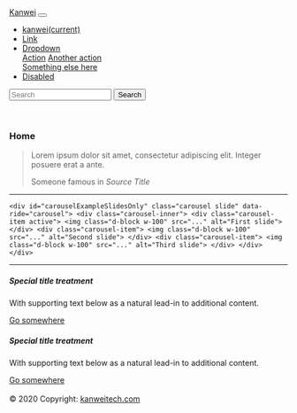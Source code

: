 
﻿<!doctype html> 
<html lang="en"> 
<head> 

<!-- Required meta tags --> 

<meta charset="utf-8">
<meta name="viewport" content="width=device-width, initial-scale=1, shrink-to-fit=no"> 

<!-- Bootstrap CSS --> 

<link rel="stylesheet" href="https://stackpath.bootstrapcdn.com/bootstrap/4.4.1/css/bootstrap.min.css" integrity="sha384-Vkoo8x4CGsO3+Hhxv8T/Q5PaXtkKtu6ug5TOeNV6gBiFeWPGFN9MuhOf23Q9Ifjh" crossorigin="anonymous">

<title>kanwei</title> 
</head> 
<body>
    <nav class="navbar navbar-dark bg-primary"> <a class="navbar-brand" href="index.html">Kanwei</a> 
<button class="navbar-toggler" type="button" data-toggle="collapse" data-target="#navbarSupportedContent" aria-controls="navbarSupportedContent" aria-expanded="false" aria-label="Toggle navigation"> <span class="navbar-toggler-icon"></span> </button> <div class="collapse navbar-collapse" id="navbarSupportedContent"> 
<ul class="navbar-nav mr-auto"> <li class="nav-item active"> <a class="nav-link" href="#">kanwei<span class="sr-only">(current)</span></a> </li> <li class="nav-item"> <a class="nav-link" href="#">Link</a> </li> <li class="nav-item dropdown"> <a class="nav-link dropdown-toggle" href="#" id="navbarDropdown" role="button" data-toggle="dropdown" aria-haspopup="true" aria-expanded="false"> Dropdown </a> <div class="dropdown-menu" aria-labelledby="navbarDropdown"> <a class="dropdown-item" href="#">Action</a> <a class="dropdown-item" href="#">Another action</a> <div class="dropdown-divider"></div> <a class="dropdown-item" href="#">Something else here</a> </div> </li> <li class="nav-item"> <a class="nav-link disabled" href="#" tabindex="-1" aria-disabled="true">Disabled</a> </li> </ul> <form class="form-inline my-2 my-lg-0"> <input class="form-control mr-sm-2" type="search" placeholder="Search" aria-label="Search"> <button class="btn btn-outline-success my-2 my-sm-0" type="submit">Search</button> </form> </div> </nav>
</br>

<div class="container">
    <h3>Home</h3>
    <blockquote class="blockquote text-center"> <p class="mb-0">Lorem ipsum dolor sit amet, consectetur adipiscing elit. Integer posuere erat a ante.</p> <footer class="blockquote-footer">Someone famous in <cite title="Source Title">Source Title</cite></footer> </blockquote>
<hr>
    
    <div id="carouselExampleSlidesOnly" class="carousel slide" data-ride="carousel"> <div class="carousel-inner"> <div class="carousel-item active"> <img class="d-block w-100" src="..." alt="First slide"> </div> <div class="carousel-item"> <img class="d-block w-100" src="..." alt="Second slide"> </div> <div class="carousel-item"> <img class="d-block w-100" src="..." alt="Third slide"> </div> </div> </div>
<hr>

  <div class="row"> <div class="col-sm-6"> <div class="card"> <div class="card-body"> <h5 class="card-title">Special title treatment</h5> <p class="card-text">With supporting text below as a natural lead-in to additional content.</p> <a href="#" class="btn btn-primary">Go somewhere</a> </div> </div> </div> <div class="col-sm-6"> <div class="card"> <div class="card-body"> <h5 class="card-title">Special title treatment</h5> <p class="card-text">With supporting text below as a natural lead-in to additional content.</p> <a href="#" class="btn btn-primary">Go somewhere</a> </div> </div> </div> </div> 
<br>

  <div class="footer-copyright text-center py-3">© 2020 Copyright: <a href="https://kanwei.com/"> kanweitech.com</a> </div> <!-- Copyright 
  
</div>
    

<!-- Optional JavaScript -->
<!-- jQuery first, Popper.js, then Bootstrap JS --> 
<script src="https://code.jquery.com/jquery-3.4.1.slim.min.js" integrity="sha384-J6qa4849blE2+poT4WnyKhv5vZF5SrPo0iEjwBvKU7imGFAV0wwj1yYfoRSJoZ+n" crossorigin="anonymous"></script> 
<script src="https://cdn.jsdelivr.net/npm/popper.js@1.16.0/dist/umd/popper.min.js" integrity="sha384-Q6E9RHvbIyZFJoft+2mJbHaEWldlvI9IOYy5n3zV9zzTtmI3UksdQRVvoxMfooAo" crossorigin="anonymous"></script> 
<script src="https://stackpath.bootstrapcdn.com/bootstrap/4.4.1/js/bootstrap.min.js" integrity="sha384-wfSDF2E50Y2D1uUdj0O3uMBJnjuUD4Ih7YwaYd1iqfktj0Uod8GCExl3Og8ifwB6" crossorigin="anonymous"></script> 

</body> 
</html>


